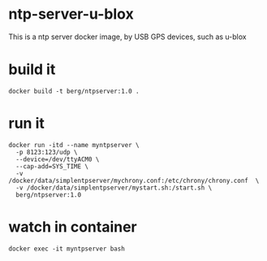 # ntp-server-u-blox
This is a ntp server docker image, by USB GPS devices, such as u-blox 
# build it
```docker build -t berg/ntpserver:1.0 .```
# run it
```
docker run -itd --name myntpserver \
  -p 8123:123/udp \
  --device=/dev/ttyACM0 \
  --cap-add=SYS_TIME \
  -v /docker/data/simplentpserver/mychrony.conf:/etc/chrony/chrony.conf  \
  -v /docker/data/simplentpserver/mystart.sh:/start.sh \
  berg/ntpserver:1.0
```
# watch in container
```docker exec -it myntpserver bash```

